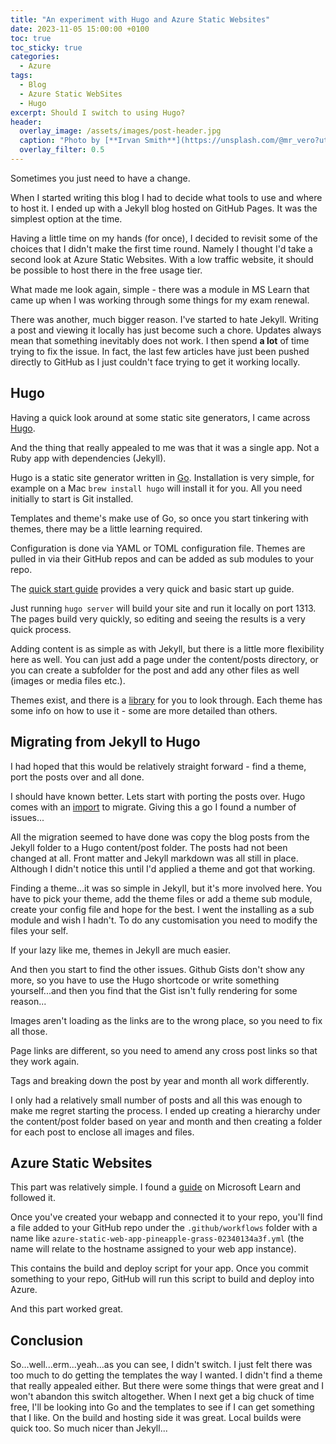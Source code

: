 ```yaml
---
title: "An experiment with Hugo and Azure Static Websites"
date: 2023-11-05 15:00:00 +0100
toc: true
toc_sticky: true
categories:
  - Azure
tags:
  - Blog
  - Azure Static WebSites
  - Hugo
excerpt: Should I switch to using Hugo?
header: 
  overlay_image: /assets/images/post-header.jpg
  caption: "Photo by [**Irvan Smith**](https://unsplash.com/@mr_vero?utm_source=unsplash&utm_medium=referral&utm_content=creditCopyText) on [**Unsplash**](https://unsplash.com)"
  overlay_filter: 0.5
---
```

Sometimes you just need to have a change.

When I started writing this blog I had to decide what tools to use and where to host it. I ended up with a Jekyll blog hosted on GitHub Pages. It was the simplest option at the time.

Having a little time on my hands (for once), I decided to revisit some of the choices that I didn't make the first time round. Namely I thought I'd take a second look at Azure Static Websites. With a low traffic website, it should be possible to host there in the free usage tier.

What made me look again, simple - there was a module in MS Learn that came up when I was working through some things for my exam renewal.

There was another, much bigger reason. I've started to hate Jekyll. Writing a post and viewing it locally has just become such a chore. Updates always mean that something inevitably does not work. I then spend **a lot** of time trying to fix the issue. In fact, the last few articles have just been pushed directly to GitHub as I just couldn't face trying to get it working locally.

## Hugo

Having a quick look around at some static site generators, I came across [Hugo](https://gohugo.io/).

And the thing that really appealed to me was that it was a single app. Not a Ruby app with dependencies (Jekyll).

Hugo is a static site generator written in [Go](https://go.dev/). Installation is very simple, for example on a Mac `brew install hugo` will install it for you. All you need initially to start is Git installed.

Templates and theme's make use of Go, so once you start tinkering with themes, there may be a little learning required.

Configuration is done via YAML or TOML configuration file. Themes are pulled in via their GitHub repos and can be added as sub modules to your repo.

The [quick start guide](https://gohugo.io/getting-started/quick-start/) provides a very quick and basic start up guide.

Just running `hugo server` will build your site and run it locally on port 1313. The pages build very quickly, so editing and seeing the results is a very quick process.

Adding content is as simple as with Jekyll, but there is a little more flexibility here as well. You can just add a page under the content/posts directory, or you can create a subfolder for the post and add any other files as well (images or media files etc.).

Themes exist, and there is a [library](https://themes.gohugo.io/) for you to look through. Each theme has some info on how to use it - some are more detailed than others.

## Migrating from Jekyll to Hugo

I had hoped that this would be relatively straight forward - find a theme, port the posts over and all done.

I should have known better. Lets start with porting the posts over. Hugo comes with an [import](https://gohugo.io/commands/hugo_import_jekyll/) to migrate. Giving this a go I found a number of issues...

All the migration seemed to have done was copy the blog posts from the Jekyll folder to a Hugo content/post folder. The posts had not been changed at all. Front matter and Jekyll markdown was all still in place. Although I didn't notice this until I'd applied a theme and got that working.

Finding a theme...it was so simple in Jekyll, but it's more involved here. You have to pick your theme, add the theme files or add a theme sub module, create your config file and hope for the best. I went the installing as a sub module and wish I hadn't. To do any customisation you need to modify the files your self.

If your lazy like me, themes in Jekyll are much easier.

And then you start to find the other issues. Github Gists don't show any more, so you have to use the Hugo shortcode or write something yourself...and then you find that the Gist isn't fully rendering for some reason...

Images aren't loading as the links are to the wrong place, so you need to fix all those.

Page links are different, so you need to amend any cross post links so that they work again.

Tags and breaking down the post by year and month all work differently.

I only had a relatively small number of posts and all this was enough to make me regret starting the process. I ended up creating a hierarchy under the content/post folder based on year and month and then creating a folder for each post to enclose all images and files.

## Azure Static Websites

This part was relatively simple. I found a [guide](https://learn.microsoft.com/en-us/azure/static-web-apps/publish-hugo) on Microsoft Learn and followed it.

Once you've created your webapp and connected it to your repo, you'll find a file added to your GitHub repo under the `.github/workflows` folder with a name like `azure-static-web-app-pineapple-grass-02340134a3f.yml` (the name will relate to the hostname assigned to your web app instance).

This contains the build and deploy script for your app. Once you commit something to your repo, GitHub will run this script to build and deploy into Azure.

And this part worked great.

## Conclusion

So...well...erm...yeah...as you can see, I didn't switch. I just felt there was too much to do getting the templates the way I wanted. I didn't find a theme that really appealed either. But there were some things that were great and I won't abandon this switch altogether. When I next get a big chuck of time free, I'll be looking into Go and the templates to see if I can get something that I like. On the build and hosting side it was great. Local builds were quick too. So much nicer than Jekyll...